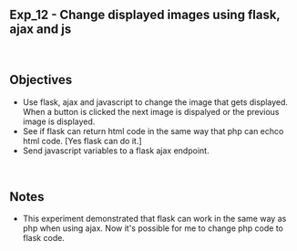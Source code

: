 ## Exp_12 - Change displayed images using flask, ajax and js

<br>

## Objectives

- Use flask, ajax and javascript to change the image that gets displayed. When a button is clicked the next image is dispalyed or the previous image is displayed.
- See if flask can return html code in the same way that php can echco html code. [Yes flask can do it.]
- Send javascript variables to a flask ajax endpoint.

<br>

## Notes
- This experiment demonstrated that flask can work in the same way as php when using ajax. Now it's possible for me to change php code to flask code.
